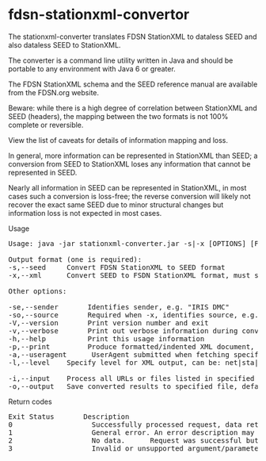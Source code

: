 # fdsn-stationxml-convertor
The stationxml-converter translates FDSN StationXML to dataless SEED and also dataless SEED to StationXML.

The converter is a command line utility written in Java and should be portable to any environment with Java 6 or greater.

The FDSN StationXML schema and the SEED reference manual are available from the FDSN.org website.

Beware: while there is a high degree of correlation between StationXML and SEED (headers), the mapping between the two formats is not 100% complete or reversible.

View the list of caveats for details of information mapping and loss.

In general, more information can be represented in StationXML than SEED; a conversion from SEED to StationXML loses any information that cannot be represented in SEED.

Nearly all information in SEED can be represented in StationXML, in most cases such a conversion is loss-free; the reverse conversion will likely not recover the exact same SEED due to minor structural changes but information loss is not expected in most cases.


Usage

<pre>
Usage: java -jar stationxml-converter.jar -s|-x [OPTIONS] [FILE|URL]...

Output format (one is required):
-s,--seed     Convert FDSN StationXML to SEED format
-x,--xml      Convert SEED to FSDN StationXML format, must specify -so also

Other options:

-se,--sender       Identifies sender, e.g. "IRIS DMC" 
-so,--source       Required when -x, identifies source, e.g. "IRIS DMC" 
-V,--version       Print version number and exit
-v,--verbose       Print out verbose information during conversion
-h,--help          Print this usage information
-p,--print         Produce formatted/indented XML document, default is compact
-a,--useragent      UserAgent submitted when fetching specified URLs
-l,--level <arg>   Specify level for XML output, can be: net|sta|cha|resp

-i,--input <arg>   Process all URLs or files listed in specified file
-o,--output <arg>  Save converted results to specified file, default is stdout
</pre>


Return codes
<pre>
Exit Status	      Description
0	                Successfully processed request, data returned via stdout
1	                General error. An error description may be provided on stderr
2	                No data.      Request was successful but results in no data
3	                Invalid or unsupported argument/parameter
</pre>
